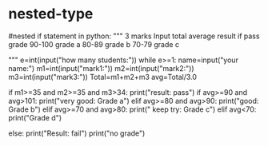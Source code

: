# nested-type
#nested if statement in python:
"""
 3 marks Input 
 total 
 average 
 result 
 if pass grade
 90-100  grade a
 80-89   grade b
 70-79   grade c

 """
e=int(input("how many students:"))
while e>=1:
  name=input("your name:")
  m1=int(input("mark1:"))
  m2=int(input("mark2:"))
  m3=int(input("mark3:"))
  Total=m1+m2+m3
  avg=Total/3.0

  if m1>=35 and m2>=35 and m3>34:
    print("result: pass")
    if avg>=90 and avg>101:
      print("very good: Grade a")
    elif avg>=80 and avg>90:
      print("good: Grade b")
    elif avg>=70 and avg>80:
      print(" keep try: Grade c")
    elif avg<70:
      print("Grade d")

  else:
    print("Result: fail")
    print("no grade")
